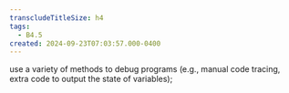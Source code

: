 ```yaml
---
transcludeTitleSize: h4
tags:
  - B4.5
created: 2024-09-23T07:03:57.000-0400
---
```

use a variety of methods to debug programs (e.g., manual code tracing, extra code to output the state of variables);